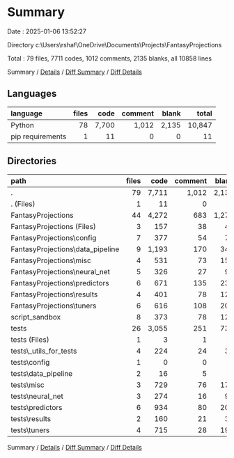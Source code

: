 # Summary

Date : 2025-01-06 13:52:27

Directory c:\\Users\\rshaf\\OneDrive\\Documents\\Projects\\FantasyProjections

Total : 79 files,  7711 codes, 1012 comments, 2135 blanks, all 10858 lines

Summary / [Details](details.md) / [Diff Summary](diff.md) / [Diff Details](diff-details.md)

## Languages
| language | files | code | comment | blank | total |
| :--- | ---: | ---: | ---: | ---: | ---: |
| Python | 78 | 7,700 | 1,012 | 2,135 | 10,847 |
| pip requirements | 1 | 11 | 0 | 0 | 11 |

## Directories
| path | files | code | comment | blank | total |
| :--- | ---: | ---: | ---: | ---: | ---: |
| . | 79 | 7,711 | 1,012 | 2,135 | 10,858 |
| . (Files) | 1 | 11 | 0 | 0 | 11 |
| FantasyProjections | 44 | 4,272 | 683 | 1,274 | 6,229 |
| FantasyProjections (Files) | 3 | 157 | 38 | 47 | 242 |
| FantasyProjections\\config | 7 | 377 | 54 | 76 | 507 |
| FantasyProjections\\data_pipeline | 9 | 1,193 | 170 | 341 | 1,704 |
| FantasyProjections\\misc | 4 | 531 | 73 | 151 | 755 |
| FantasyProjections\\neural_net | 5 | 326 | 27 | 96 | 449 |
| FantasyProjections\\predictors | 6 | 671 | 135 | 238 | 1,044 |
| FantasyProjections\\results | 4 | 401 | 78 | 124 | 603 |
| FantasyProjections\\tuners | 6 | 616 | 108 | 201 | 925 |
| script_sandbox | 8 | 373 | 78 | 123 | 574 |
| tests | 26 | 3,055 | 251 | 738 | 4,044 |
| tests (Files) | 1 | 3 | 1 | 1 | 5 |
| tests\\_utils_for_tests | 4 | 224 | 24 | 32 | 280 |
| tests\\config | 1 | 0 | 0 | 1 | 1 |
| tests\\data_pipeline | 2 | 16 | 5 | 7 | 28 |
| tests\\misc | 3 | 729 | 76 | 171 | 976 |
| tests\\neural_net | 3 | 274 | 16 | 96 | 386 |
| tests\\predictors | 6 | 934 | 80 | 206 | 1,220 |
| tests\\results | 2 | 160 | 21 | 33 | 214 |
| tests\\tuners | 4 | 715 | 28 | 191 | 934 |

Summary / [Details](details.md) / [Diff Summary](diff.md) / [Diff Details](diff-details.md)